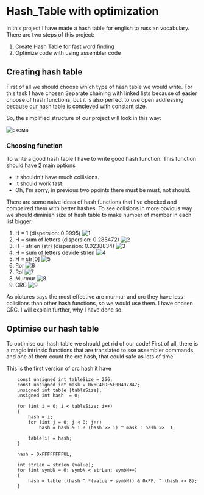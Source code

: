 # Hash_Table with optimization
In this project I have made a hash table for english to russian vocabulary. 
There are two steps of this project: 
1) Create Hash Table for fast word finding
2) Optimize code with using assembler code 

## Creating hash table

First of all we should choose which type of hash table we would write. For this task I have chosen Separate chaining with linked lists because of easier choose of hash functions, but it is also perfect to use open addressing because our hash table is concieved with constant size.

So, the  simplified structure of our project will look in this way:

![схема](https://github.com/Krym4s/Hash_table/blob/main/hash_table/%D1%81%D1%85%D0%B5%D0%BC%D0%B01.jpg "схема")

### Choosing function

To write a good hash table I have to write good hash function. This function should have 2 main options
- It shouldn't have much collisions.
- It should work fast.
- Oh, I'm sorry, in previous two ppoints there must be must, not should.

There are some naive ideas of hash functions that I've checked and compaired them with better hashes.
To see colisions in more obvious way we should diminish size of hash table to make number of member in each list bigger. 

1. Н = 1 (dispersion: 0.9995)
![1](https://github.com/Krym4s/Hash_table/blob/main/1Pic "1")
2. H = sum of letters (dispersion: 0.285472)
![2](https://github.com/Krym4s/Hash_table/blob/main/hash_table/lenPic "2")
3. H = strlen (str) (dispersion: 0.0238834)
![3](https://github.com/Krym4s/Hash_table/blob/main/hash_table/sumPic "3")
4. H = sum of letters devide strlen
![4](https://github.com/Krym4s/Hash_table/blob/main/hash_table/averageLenPic "4")
5. H = str[0]
![5](https://github.com/Krym4s/Hash_table/blob/main/hash_table/dedPic "5") 
6. Ror
![6](https://github.com/Krym4s/Hash_table/blob/main/hash_table/RorPic "6") 
7. Rol
![7](https://github.com/Krym4s/Hash_table/blob/main/hash_table/RolPic "7")
8. Murmur
![8](https://github.com/Krym4s/Hash_table/blob/main/hash_table/murmurPic "8")
9. CRC
![9](https://github.com/Krym4s/Hash_table/blob/main/hash_table/CRCPic"9")

As pictures says the most effective are murmur and crc they have less colisiions than other hash functions, so we would use them. I have chosen CRC. I will explain further, why I have done so.

## Optimise our hash table

To optimise our hash table we should get rid of our code!
First of all, there is a magic intrinsic functions that are translated to sse assembler commands and one of them count the crc hash, that could safe as lots of time.

This is the first version of crc hash it have 

``` 
    const unsigned int tableSize = 256;
    const unsigned int mask = 0x6C40DF5F0B497347; 
    unsigned int table [tableSize];
    unsigned int hash  = 0;

    for (int i = 0; i < tableSize; i++)
    {
        hash = i;
        for (int j = 0; j < 8; j++)
            hash = hash & 1 ? (hash >> 1) ^ mask : hash >>  1;

        table[i] = hash;
    }

    hash = 0xFFFFFFFFUL;

    int strLen = strlen (value);
    for (int symbN = 0; symbN < strLen; symbN++)
    {
        hash = table [(hash ^ *(value + symbN)) & 0xFF] ^ (hash >> 8);
    }

```

